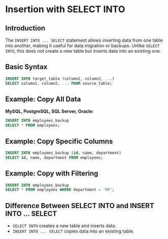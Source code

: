 # Insertion with SELECT INTO

## Introduction
The `INSERT INTO ... SELECT` statement allows inserting data from one table into another, making it useful for data migration or backups. Unlike `SELECT INTO`, this does not create a new table but inserts data into an existing one.

## Basic Syntax
```sql
INSERT INTO target_table (column1, column2, ...)
SELECT column1, column2, ... FROM source_table;
```

## Example: Copy All Data
**MySQL, PostgreSQL, SQL Server, Oracle:**
```sql
INSERT INTO employees_backup
SELECT * FROM employees;
```

## Example: Copy Specific Columns
```sql
INSERT INTO employees_backup (id, name, department)
SELECT id, name, department FROM employees;
```

## Example: Copy with Filtering
```sql
INSERT INTO employees_backup
SELECT * FROM employees WHERE department = 'HR';
```

## Difference Between SELECT INTO and INSERT INTO ... SELECT
- `SELECT INTO` creates a new table and inserts data.
- `INSERT INTO ... SELECT` copies data into an existing table.
